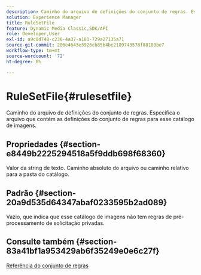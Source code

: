 ```yaml
---
description: Caminho do arquivo de definições do conjunto de regras. Especifica o arquivo que contém as definições do conjunto de regras para esse catálogo de imagens.
solution: Experience Manager
title: RuleSetFile
feature: Dynamic Media Classic,SDK/API
role: Developer,User
exl-id: a9c0d748-c236-4a37-a181-729a27135a71
source-git-commit: 206e4643e3926cb85b4be2189743578f88180be7
workflow-type: tm+mt
source-wordcount: '72'
ht-degree: 0%

---
```


# RuleSetFile{#rulesetfile}

Caminho do arquivo de definições do conjunto de regras. Especifica o arquivo que contém as definições do conjunto de regras para esse catálogo de imagens.

## Propriedades {#section-e8449b2225294518a5f9ddb698f68360}

Valor da string de texto. Caminho absoluto do arquivo ou caminho relativo para a pasta do catálogo.

## Padrão {#section-20a9d535d64347abaf0233595b2ad089}

Vazio, que indica que esse catálogo de imagens não tem regras de pré-processamento de solicitação privadas.

## Consulte também {#section-83a41bf1a953429ab6f35249e0e6c27f}

[Referência do conjunto de regras](../../../../../is-api/image-catalog/image-serving-api-ref/c-image-catalog-reference/c-rule-set-reference/c-rule-set-reference.md#concept-3e5058cf3507470b82cac638df23ea8e)
